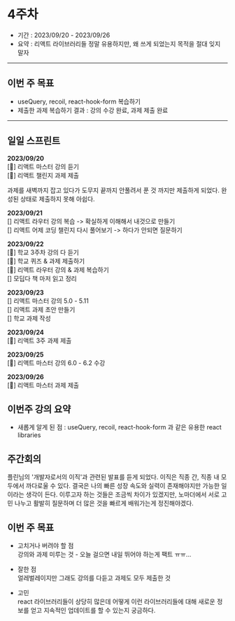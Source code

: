 # 4주차
- 기간 : 2023/09/20 - 2023/09/26
- 요약 : 리액트 라이브러리들 정말 유용하지만, 왜 쓰게 되었는지 목적을 절대 잊지 말자

-------------------------
## 이번 주 목표
- useQuery, recoil, react-hook-form 복습하기
- 제출한 과제 복습하기
결과 : 강의 수강 완료, 과제 제출 완료
----------------------
## 일일 스프린트
**2023/09/20**  
[🍅] 리액트 마스터 강의 듣기  
[🍅] 리액트 챌린지 과제 제출  

과제를 새벽까지 잡고 있다가 도무지 끝까지 안풀려서 푼 것 까지만 제출하게 되었다. 완성된 상태로 제출하지 못해 아쉽다.  

**2023/09/21**    
[] 리액트 라우터 강의 복습 -> 확실하게 이해해서 내것으로 만들기  
[] 리액트 어제 코딩 챌린지 다시 풀어보기 -> 하다가 안되면 질문하기  

**2023/09/22**   
[🍅] 학교 3주차 강의 다 듣기   
[🍅] 학교 퀴즈 & 과제 제출하기   
[🍅] 리액트 라우터 강의 & 과제 복습하기  
[] 모딥다 책 마저 읽고 정리   

**2023/09/23**    
[] 리액트 마스터 강의 5.0 - 5.11  
[]  리액트 과제 초안 만들기  
[] 학교 과제 작성  
 
**2023/09/24**    
[🍅] 리액트 3주 과제 제출   

**2023/09/25**    
[🍅] 리액트 마스터 강의 6.0 - 6.2 수강  

**2023/09/26**    
[🍅] 리액트 마스터 과제 제출   
 

## 이번주 강의 요약 
- 새롭게 알게 된 점 : useQuery, recoil, react-hook-form 과 같은 유용한 react libraries

## 주간회의 
플린님의 '개발자로서의 이직'과 관련된 발표를 듣게 되었다. 이직은 직종 간, 직종 내 모두에서 까다로울 수 있다. 
결국은 나의 빠른 성장 속도와 실력이 존재해야지만 가능한 일이라는 생각이 든다. 이루고자 하는 것들은 조금씩 차이가 있겠지만,
노마더에서 서로 고민 나누고 활발히 질문하며 더 많은 것을 빠르게 배워가는게 정진해야겠다. 

## 이번 주 목표 
- 고치거나 버려야 할 점  
  강의와 과제 미루는 것 - 오늘 걸으면 내일 뛰어야 하는게 팩트 ㅠㅠ...  
  
- 잘한 점  
  얼레벌레이지만 그래도 강의를 다듣고 과제도 모두 제출한 것
  
- 고민  
  react 라이브러리들이 상당히 많은데 어떻게 이런 라이브러리들에 대해 새로운 정보를 얻고 지속적인 업데이트를 할 수 있는지 궁금하다.
